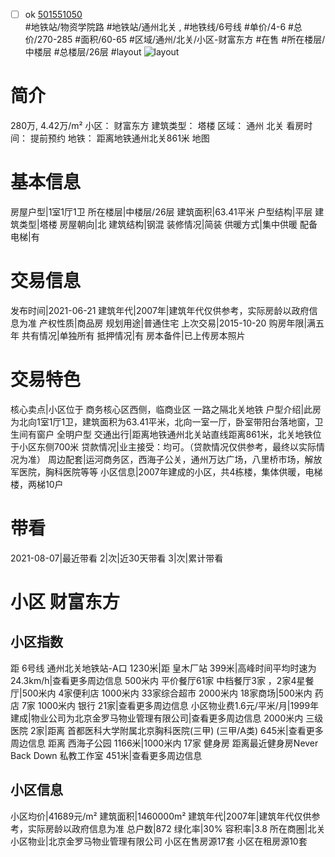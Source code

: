 - [ ] ok [501551050](https://bj.5i5j.com/ershoufang/501551050.html)  
 #地铁站/物资学院路 #地铁站/通州北关 ,  #地铁线/6号线
#单价/4-6 #总价/270-285 #面积/60-65   #区域/通州/北关/小区-财富东方 #在售 #所在楼层/中楼层 #总楼层/26层 #layout 
![layout](http://image2a.5i5j.com/bdir/layout/ae48a4241ea54ec6a2a69d16af1433e1.jpg_P5.jpg) 
# 简介 
 280万,  4.42万/m² 
小区： 财富东方
建筑类型： 塔楼
区域： 通州 北关
看房时间： 提前预约
地铁： 距离地铁通州北关861米 地图
# 基本信息 
 房屋户型|1室1厅1卫
所在楼层|中楼层/26层
建筑面积|63.41平米
户型结构|平层
建筑类型|塔楼
房屋朝向|北
建筑结构|钢混
装修情况|简装
供暖方式|集中供暖
配备电梯|有
# 交易信息 
 发布时间|2021-06-21
建筑年代|2007年|建筑年代仅供参考，实际房龄以政府信息为准
产权性质|商品房
规划用途|普通住宅
上次交易|2015-10-20
购房年限|满五年
共有情况|单独所有
抵押情况|有
房本备件|已上传房本照片
# 交易特色 
 核心卖点|小区位于 商务核心区西侧，临商业区 一路之隔北关地铁
户型介绍|此房为北向1室1厅1卫，建筑面积为63.41平米，北向一室一厅，卧室带阳台落地窗，卫生间有窗户 全明户型
交通出行|距离地铁通州北关站直线距离861米，北关地铁位于小区东侧700米
贷款情况|业主接受：均可。（贷款情况仅供参考，最终以实际情况为准）
周边配套|运河商务区，西海子公关，通州万达广场，八里桥市场，解放军医院，胸科医院等等
小区信息|2007年建成的小区，共4栋楼，集体供暖，电梯楼，两梯10户
# 带看 
 2021-08-07|最近带看	 2|次|近30天带看	 3|次|累计带看
# 小区 财富东方
## 小区指数 
 距 6号线 通州北关地铁站-A口 1230米|距 皇木厂站 399米|高峰时间平均时速为24.3km/h|查看更多周边信息
500米内 平价餐厅61家
中档餐厅3家 ，2家4星餐厅|500米内 4家便利店
1000米内 33家综合超市
2000米内 18家商场|500米内 药店 7家
1000米内 银行 21家|查看更多周边信息
小区物业费1.6元/平米/月|1999年建成|物业公司为北京金罗马物业管理有限公司|查看更多周边信息
2000米内 三级医院 2家|距离 首都医科大学附属北京胸科医院(三甲) (三甲/A类) 645米|查看更多周边信息
距离 西海子公园 1166米|1000米内 17家 健身房
距离最近健身房Never Back Down 私教工作室 451米|查看更多周边信息
## 小区信息 
 小区均价|41689元/m²
建筑面积|1460000m²
建筑年代|2007年|建筑年代仅供参考，实际房龄以政府信息为准
总户数|872
绿化率|30%
容积率|3.8
所在商圈|北关
小区物业|北京金罗马物业管理有限公司
小区在售房源17套
小区在租房源10套
